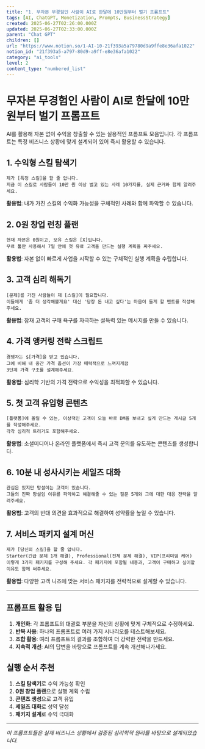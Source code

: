 ```yaml
---
title: "1. 무자본 무경험인 사람이 AI로 한달에 10만원부터 벌기 프롬프트"
tags: [AI, ChatGPT, Monetization, Prompts, BusinessStrategy]
created: 2025-06-27T02:26:00.000Z
updated: 2025-06-27T02:33:00.000Z
parent: "Chat GPT"
children: []
url: "https://www.notion.so/1-AI-10-21f393a5a79780d9a9ffe8e36afa1022"
notion_id: "21f393a5-a797-80d9-a9ff-e8e36afa1022"
category: "ai_tools"
level: 2
content_type: "numbered_list"
---
```


# 무자본 무경험인 사람이 AI로 한달에 10만원부터 벌기 프롬프트

AI를 활용해 자본 없이 수익을 창출할 수 있는 실용적인 프롬프트 모음입니다. 각 프롬프트는 특정 비즈니스 상황에 맞게 설계되어 있어 즉시 활용할 수 있습니다.

## 1. 수익형 스킬 탐색기

```
제가 [특정 스킬]을 할 줄 압니다.
지금 이 스킬로 사람들이 10만 원 이상 벌고 있는 사례 10가지를, 실제 근거와 함께 알려주세요.
```

**활용법**: 내가 가진 스킬의 수익화 가능성을 구체적인 사례와 함께 파악할 수 있습니다.

## 2. 0원 창업 런칭 플랜

```
현재 자본은 0원이고, 보유 스킬은 [X]입니다.
무료 툴만 사용해서 7일 안에 첫 유료 고객을 만드는 실행 계획을 짜주세요.
```

**활용법**: 자본 없이 빠르게 사업을 시작할 수 있는 구체적인 실행 계획을 수립합니다.

## 3. 고객 심리 해독기

```
[문제]를 가진 사람들이 제 [스킬]이 필요합니다.
이들에게 '좀 더 생각해볼게요' 대신 '당장 돈 내고 싶다'는 마음이 들게 할 멘트를 작성해주세요.
```

**활용법**: 잠재 고객의 구매 욕구를 자극하는 설득력 있는 메시지를 만들 수 있습니다.

## 4. 가격 앵커링 전략 스크립트

```
경쟁자는 $[가격]을 받고 있습니다.
그에 비해 내 중간 가격 옵션이 가장 매력적으로 느껴지게끔
3단계 가격 구조를 설계해주세요.
```

**활용법**: 심리학 기반의 가격 전략으로 수익성을 최적화할 수 있습니다.

## 5. 첫 고객 유입형 콘텐츠

```
[플랫폼]에 올릴 수 있는, 이상적인 고객이 오늘 바로 DM을 보내고 싶게 만드는 게시글 5개를 작성해주세요.
각각 심리적 트리거도 포함해주세요.
```

**활용법**: 소셜미디어나 온라인 플랫폼에서 즉시 고객 문의를 유도하는 콘텐츠를 생성합니다.

## 6. 10분 내 성사시키는 세일즈 대화

```
관심은 있지만 망설이는 고객이 있습니다.
그들의 진짜 망설임 이유를 파악하고 해결해줄 수 있는 질문 5개와 그에 대한 대응 전략을 알려주세요.
```

**활용법**: 고객의 반대 의견을 효과적으로 해결하여 성약률을 높일 수 있습니다.

## 7. 서비스 패키지 설계 머신

```
제가 [당신의 스킬]을 할 줄 압니다.
Starter(긴급 문제 1개 해결), Professional(전체 문제 해결), VIP(프리미엄 케어)
이렇게 3가지 패키지를 구성해 주세요. 각 패키지에 포함될 내용과, 고객이 구매하고 싶어할 이유도 함께 써주세요.
```

**활용법**: 다양한 고객 니즈에 맞는 서비스 패키지를 전략적으로 설계할 수 있습니다.

---

## 프롬프트 활용 팁

1. **개인화**: 각 프롬프트의 대괄호 부분을 자신의 상황에 맞게 구체적으로 수정하세요.
2. **반복 사용**: 하나의 프롬프트로 여러 가지 시나리오를 테스트해보세요.
3. **조합 활용**: 여러 프롬프트의 결과를 조합하여 더 강력한 전략을 만드세요.
4. **지속적 개선**: AI의 답변을 바탕으로 프롬프트를 계속 개선해나가세요.

## 실행 순서 추천

1. **스킬 탐색기**로 수익 가능성 확인
2. **0원 창업 플랜**으로 실행 계획 수립  
3. **콘텐츠 생성**으로 고객 유입
4. **세일즈 대화**로 성약 달성
5. **패키지 설계**로 수익 극대화

---

*이 프롬프트들은 실제 비즈니스 상황에서 검증된 심리학적 원리를 바탕으로 설계되었습니다.*